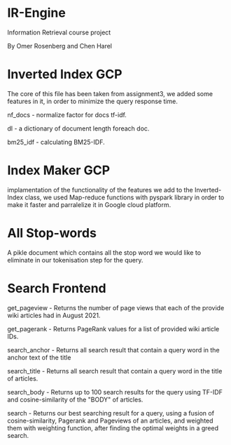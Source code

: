 # IR-Engine
Information Retrieval course project

By Omer Rosenberg and Chen Harel

# Inverted Index GCP
The core of this file has been taken from assignment3, we added some features in it, in order to minimize the query response time.

nf_docs - normalize factor for docs tf-idf.

dl - a dictionary of document length foreach doc.

bm25_idf - calculating BM25-IDF.

# Index Maker GCP
implamentation of the functionality of the features we add to the Inverted-Index class, we used Map-reduce functions with pyspark library in order to make it faster and parralelize it in Google cloud platform.

# All Stop-words
A pikle document which contains all the stop word we would like to eliminate in our tokenisation step for the query.

# Search Frontend
get_pageview - Returns the number of page views that each of the provide wiki articles had in August 2021.

get_pagerank - Returns PageRank values for a list of provided wiki article IDs.

search_anchor - Returns all search result that contain a query word in the anchor text of the title

search_title - Returns all search result that contain a query word in the title of articles.

search_body - Returns up to 100 search results for the query using TF-IDF and cosine-similarity of the "BODY" of articles.

search - Returns our best searching result for a query, using a fusion of cosine-similarity, Pagerank and Pageviews of an articles, and weighted them with weighting function, after finding the optimal weights in a greed search.
